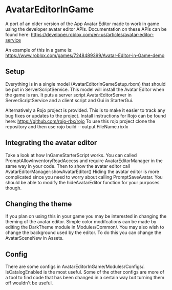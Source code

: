 # AvatarEditorInGame

A port of an older version of the App Avatar Editor made to work in game using the developer avatar editor APIs.
Documentation on these APIs can be found here:
https://developer.roblox.com/en-us/articles/avatar-editor-service

An example of this in a game is:
https://www.roblox.com/games/7248489399/Avatar-Editor-in-Game-demo

## Setup
Everything is in a single model (AvatarEditorInGameSetup.rbxm) that should be put in ServerScriptService. This model will install the Avatar Editor when the game is ran. It puts a server script AvatarEditorServer in ServerScriptService and a client script and Gui in StarterGui.

Alternatively a Rojo project is provided. This is to make it easier to track any bug fixes or updates to the project.
Install instructions for Rojo can be found here: https://github.com/rojo-rbx/rojo
To use this rojo project clone the repository and then use rojo build --output FileName.rbxlx

## Integrating the avatar editor
Take a look at how InGameStarterScript works. You can called PromptAllowInventoryReadAccess and require AvatarEditorManager in the same way in your code.
Then to show the avatar editor call AvatarEditorManager:showAvatarEditor()
Hiding the avatar editor is more complicated since you need to worry about calling PromptSaveAvatar. You should be able to modify the hideAvatarEditor function for your purposes though.

## Changing the theme
If you plan on using this in your game you may be interested in changing the theming of the avatar editor. Simple color modifcations can be made by editing the DarkTheme module in Modules/Common/. You may also wish to change the background used by the editor. To do this you can change the AvatarSceneNew in Assets.

## Config
There are some configs in AvatarEditorInGame/Modules/Configs/. IsCatalogEnabled is the most useful.
Some of the other configs are more of a tool to find code that has been changed in a certain way but turning them off wouldn't be useful.

